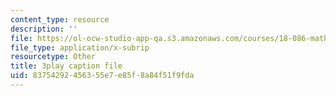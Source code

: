 ```yaml
---
content_type: resource
description: ''
file: https://ol-ocw-studio-app-qa.s3.amazonaws.com/courses/18-086-mathematical-methods-for-engineers-ii-spring-2006/83754292456355e7e85f8a84f51f9fda_r1-r1t5i58g.srt
file_type: application/x-subrip
resourcetype: Other
title: 3play caption file
uid: 83754292-4563-55e7-e85f-8a84f51f9fda
---
```

